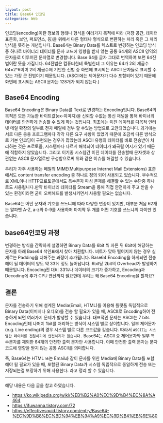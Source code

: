 ```yaml
---
layout: post
title: Base64 인코딩
categories: Web
---
```


인코딩(encoding)이란 정보의 형태나 형식을 여러가지 목적에 따라 (저장 공간, 데이터 표준화, 보안, 퍼포먼스, 등)을 위해서 다른 형태나 형식으로 변환하는 처리 혹은 그 처리 방식을 뜻하는 개념입니다. Base64는 Binary Data를 텍스트로 변경하는 인코딩 방식중 하나로 바이너리 데이터를 문자 코드에 영향을 받지 않는 공통 64개의 ASCII 영역의 문자들로 이루어진 문자열로 변경합니다. Base 64를 글자 그대로 번역하여 보면 64진법이란 뜻을 가집니다. 64진법은 컴퓨터한테 특별한데 그 이유는 64가 2의 제곱수 64=2^6이며 2의 제곱수에 기반한 진법 중 화면에 표시되는 ASCII 문자들로 표시할 수 있는 가장 큰 진법이기 때문입니다. (ASCII에는 제어문자가 다수 포함되어 있기 때문에 화면에 표시되는 ASCII 문자는 128개가 되지 않는다.)

## Base64 Encoding

Base64 Encoding은 Binary Data를 Text로 변경하는 Encoding입니다. Base64의 목적은 모든 가능한 바이트값(ex-이미지)을 신뢰할 수없는 통신 채널을 통해 바이너리 데이터를 안전하게 전송할 수 있게 하는 것입니다. 최초에는 이진 데이터를 다목적 인터넷 메일 확장의 일부로 전자 메일에 첨부 할 수있는 방법으로 고안되었습니다. 과거에는 서로 다른 응용 프로그램마다 각각 다른 요구 사항이 있었기 때문에 조금씩 다른 방식으로 기본 인코딩이 구현되는 경우가 많았는데 ASCII 유형의 데이터를 바로 전송받아 처리하는 것은 프로토콜, 시스템마다 다르게 해석되어 데이터가 왜곡될 여지가 있기 때문에 적합하지 않았습니다. 그리고 이기종 시스템간 이진 데이터를 전송할때 문자셋과 상관없는 ASCII 문자열로만 구성함으로써 위와 같은 이슈를 해결할 수 있습니다.

우리가 자주 사용하는 메일의 MIME(Multipurpose Internet Mail Extensions) 표준에서도 content transfer encoding 중 하나로 정의 되어 사용되고 있습니다. 부수적으로 XML이나 HTTP프로토콜에서도 특수문자 파싱 문제를 해결할 수 있는 수단중 하나로도 사용됩니다.만약 바이너리 데이터를 Stream을 통해 직접 안전하게 주고 받을 수 있는 환경이라면 굳이 오버헤드를 발생시키면서 사용할 필요는 없습니다.

Base64는 어떤 문자와 기호를 쓰느냐에 따라 다양한 변종이 있지만, 대부분 처음 62개는 알파벳 A-Z, a-z와 0-9를 사용하며 마지막 두 개를 어떤 기호를 쓰느냐의 차이만 있습니다.

## base64인코딩 과정

변경하는 방식을 간략하게 설명하면 Binary Data를 6bit 씩 자른 뒤 6bit에 해당하는 문자를 아래 Base64 색인표에서 찾아 치환합니다. 비트가 맞아 떨어지지 않는 경우 실제로는 Padding을 더해주는 과정이 추가됩니다. Base64 Encoding을 하게되면 전송해야 될 데이터의 양도 약 33% 정도 늘어납니다. 6bit당 2bit의 Overhead가 발생하기 때문입니다. Encoding전 대비 33%나 데이터의 크기가 증가하고, Encoding과 Decoding에 추가 CPU 연산까지 필요한데 우리는 왜 Base64 Encoding을 할까요?

## 결론

문자를 전송하기 위해 설계된 Media(Email, HTML)를 이용해 플랫폼 독립적으로 Binary Data(이미지나 오디오)를 전송 할 필요가 있을 때, ASCII로 Encoding하여 전송하게 되면 여러가지 문제가 발생할 수 있습니다. 대표적인 문제는 ASCII는 7 bits Encoding인데 나머지 1bit를 처리하는 방식이 시스템 별로 상이합니다. 일부 제어문자 (e.g. Line ending)의 경우 시스템 별로 다른 코드값을 갖습니다. 따라서 `ASCII는 시스템간 데이터를 전달하기에 안전하지가 않습니다.` Base64는 ASCII 중 제어문자와 일부 특수문자를 제외한 64개의 안전한 출력 문자만 사용합니다. 이때 안전한 출력 문자는 문자 코드에 영향을 받지 않는 공통 ASCII를 의미합니다.

즉, Base64는 HTML 또는 Email과 같이 문자를 위한 Media에 Binary Data를 포함해야 될 필요가 있을 때, 포함된 Binary Data가 시스템 독립적으로 동일하게 전송 또는 저장되는걸 보장하기 위해 사용한다. 라고 정리 할 수 있습니다.

---

해당 내용은 다음 글을 참고 하였습니다.

- https://ko.wikipedia.org/wiki/%EB%B2%A0%EC%9D%B4%EC%8A%A464
- https://ifuwanna.tistory.com/72
- https://effectivesquid.tistory.com/entry/Base64-%EC%9D%B8%EC%BD%94%EB%94%A9%EC%9D%B4%EB%9E%80
